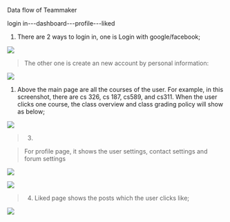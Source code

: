 Data flow of Teammaker

login in---dashboard---profile---liked

1.  There are 2 ways to login in, one is Login with google/facebook;

![](media/f98e18afd47891acfb12a3014cffd584.jpg)

>   The other one is create an new account by personal information:

![](media/ffb2fb5f8ee8907fc99aa5606eebb8aa.jpg)

1.  Above the main page are all the courses of the user. For example, in this
    screenshot, there are cs 326, cs 187, cs589, and cs311. When the user clicks
    one course, the class overview and class grading policy will show as below;

![](media/9348fe8cadab370cce371e52c6ae3abe.jpg)

>   3.

>   For profile page, it shows the user settings, contact settings and forum
>   settings

![](media/3c8b563dfcaaaf30eb26e334b877f41e.jpg)

![](media/412982a2178065cc1b981930c8052f51.jpg)

>   4. Liked page shows the posts which the user clicks like;

![](media/0ca49f0a9fc34f1c26b07ffa8535df3d.jpg)
